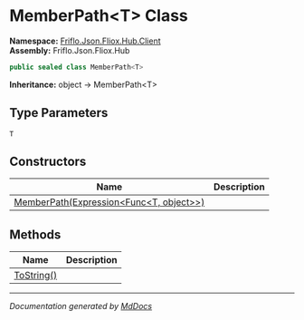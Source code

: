 ﻿<!--  
  <auto-generated>   
    The contents of this file were generated by a tool.  
    Changes to this file may be list if the file is regenerated  
  </auto-generated>   
-->

# MemberPath\<T\> Class

**Namespace:** [Friflo.Json.Fliox.Hub.Client](../index.md)  
**Assembly:** Friflo.Json.Fliox.Hub

```csharp
public sealed class MemberPath<T>
```

**Inheritance:** object → MemberPath\<T\>

## Type Parameters

`T`

## Constructors

| Name                                                                 | Description |
| -------------------------------------------------------------------- | ----------- |
| [MemberPath(Expression\<Func\<T, object\>\>)](constructors/index.md) |             |

## Methods

| Name                              | Description |
| --------------------------------- | ----------- |
| [ToString()](methods/ToString.md) |             |

___

*Documentation generated by [MdDocs](https://github.com/ap0llo/mddocs)*
